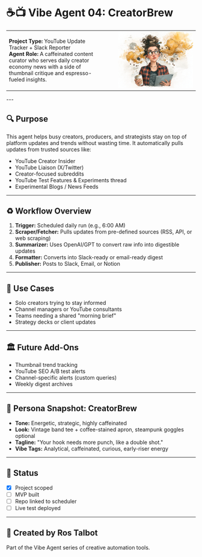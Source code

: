 # ☕📺 Vibe Agent 04: CreatorBrew

<table>
  <tr>
    <td>

**Project Type:** YouTube Update Tracker + Slack Reporter  
**Agent Role:** A caffeinated content curator who serves daily creator economy news with a side of thumbnail critique and espresso-fueled insights.

</td>
<td align="right" width="250">
  <img src="screenshots/CreatorBrew-Persona.png" alt="CreatorBrew Persona" width="200" />
</td>
  </tr>
</table>
---

## 🔍 Purpose
This agent helps busy creators, producers, and strategists stay on top of platform updates and trends without wasting time. It automatically pulls updates from trusted sources like:

- YouTube Creator Insider
- YouTube Liaison (X/Twitter)
- Creator-focused subreddits
- YouTube Test Features & Experiments thread
- Experimental Blogs / News Feeds

---

## ♻️ Workflow Overview
1. **Trigger:** Scheduled daily run (e.g., 6:00 AM)
2. **Scraper/Fetcher:** Pulls updates from pre-defined sources (RSS, API, or web scraping)
3. **Summarizer:** Uses OpenAI/GPT to convert raw info into digestible updates
4. **Formatter:** Converts into Slack-ready or email-ready digest
5. **Publisher:** Posts to Slack, Email, or Notion

---

## 📅 Use Cases
- Solo creators trying to stay informed
- Channel managers or YouTube consultants
- Teams needing a shared "morning brief"
- Strategy decks or client updates

---

## 🏛️ Future Add-Ons
- Thumbnail trend tracking
- YouTube SEO A/B test alerts
- Channel-specific alerts (custom queries)
- Weekly digest archives

---

## 🧥 Persona Snapshot: CreatorBrew
- **Tone:** Energetic, strategic, highly caffeinated
- **Look:** Vintage band tee + coffee-stained apron, steampunk goggles optional
- **Tagline:** "Your hook needs more punch, like a double shot."
- **Vibe Tags:** Analytical, caffeinated, curious, early-riser energy

---

## 🔹 Status
- [x] Project scoped
- [ ] MVP built
- [ ] Repo linked to scheduler
- [ ] Live test deployed

---

## 👤 Created by Ros Talbot
Part of the Vibe Agent series of creative automation tools.
